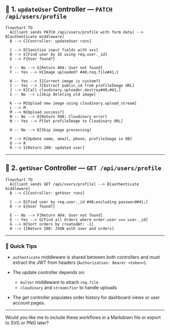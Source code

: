 ## 🧩 1. `updateUser` Controller — `PATCH /api/users/profile`

```mermaid
flowchart TD
  A[Client sends PATCH /api/users/profile with form data] --> B[authenticate middleware]
  B --> C[Controller: updateUser runs]

  C --> D[Sanitize input fields with xss]
  D --> E[Find user by ID using req.user._id]
  E --> F{User found?}

  F -- No --> G[Return 404: User not found]
  F -- Yes --> H{Image uploaded? #40;req.file#41;}

  H -- Yes --> I{Current image is custom?}
  I -- Yes --> J[Extract public_id from profileImage URL]
  J --> K[Call cloudinary.uploader.destroy#40;#41;]
  I -- No --> L[Skip deleting old image]

  K --> M[Upload new image using cloudinary.upload_stream]
  L --> M
  M --> N{Upload success?}
  N -- No --> O[Return 500: Cloudinary error]
  N -- Yes --> P[Set profileImage to Cloudinary URL]

  H -- No --> Q[Skip image processing]

  P --> R[Update name, email, phone, profileImage in DB]
  Q --> R
  R --> S[Return 200: updated user]
```

---

## 🧩 2. `getUser` Controller — `GET /api/users/profile`

```mermaid
flowchart TD
  A[Client sends GET /api/users/profile] --> B[authenticate middleware]
  B --> C[Controller: getUser runs]

  C --> D[Find user by req.user._id #40;excluding password#41;]
  D --> E{User found?}

  E -- No --> F[Return 404: User not found]
  E -- Yes --> G[Find all Orders where order.user === user._id]
  G --> H[Sort orders by createdAt: -1]
  H --> I[Return 200: JSON with user and orders]
```

---

### 🧠 Quick Tips

- `authenticate` middleware is shared between both controllers and must extract the JWT from headers (`Authorization: Bearer <token>`).
- The update controller depends on:

  - `multer` middleware to attach `req.file`
  - `cloudinary` and `streamifier` to handle uploads

- The get controller populates order history for dashboard views or user account pages.

---

Would you like me to include these workflows in a Markdown file or export to SVG or PNG later?
